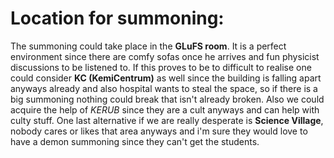 # Location for summoning: 
The summoning could take place in the **GLuFS room**. It is a perfect environment since there are comfy sofas once he arrives and fun physicist discussions to be listened to.
If this proves to be to difficult to realise one could consider **KC (KemiCentrum)** as well since the building is falling apart anyways already and also hospital wants to steal the space, so if there is a big summoning nothing could break that isn't already broken. Also we could acquire the help of *KERUB* since they are a cult anyways and can help with culty stuff. 
One last alternative if we are really desperate is **Science Village**, nobody cares or likes that area anyways and i'm sure they would love to have a demon summoning since they can't get the students.